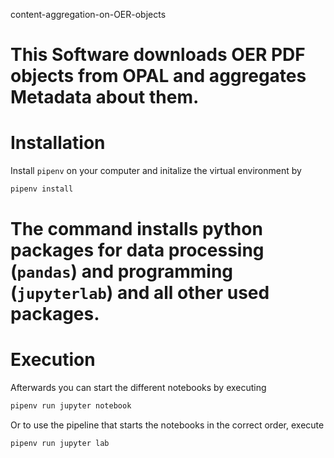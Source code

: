 content-aggregation-on-OER-objects

This Software downloads OER PDF objects from OPAL and aggregates Metadata about them.
=======
# Installation 

Install `pipenv` on your computer and initalize the virtual environment by 

```bash
pipenv install 
```
The command installs python packages for data processing (`pandas`) and programming (`jupyterlab`) and all other used packages.
=======
# Execution
Afterwards you can start the different notebooks by executing

```bash
pipenv run jupyter notebook 
```
Or to use the pipeline that starts the notebooks in the correct order, execute
```bash
pipenv run jupyter lab 
```

